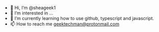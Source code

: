 - 👋 Hi, I’m @sheageek1
- 👀 I’m interested in ...
- 🌱 I’m currently learning how to use github, typescript and javascript.
- 📫 How to reach me geektechman@protonmail.com

<!---
deafcoder/deafcoder is a ✨ special ✨ repository because its `README.md` (this file) appears on your GitHub profile.
You can click the Preview link to take a look at your changes.
--->
